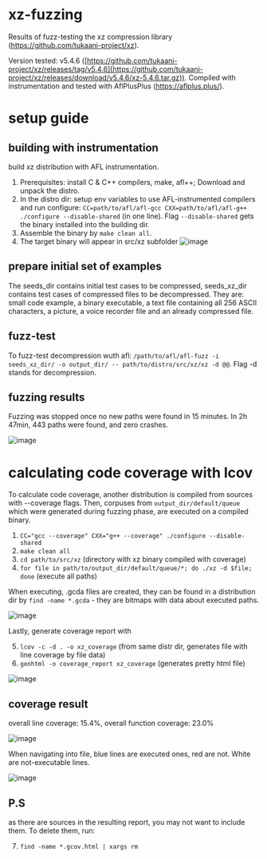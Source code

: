 # xz-fuzzing

Results of fuzz-testing the xz compression library (https://github.com/tukaani-project/xz).

Version tested: v5.4.6 ([https://github.com/tukaani-project/xz/releases/tag/v5.4.6](https://github.com/tukaani-project/xz/releases/download/v5.4.6/xz-5.4.6.tar.gz)). Compiled with instrumentation and tested with AflPlusPlus (https://aflplus.plus/).

# setup guide

## building with instrumentation
build xz distribution with AFL instrumentation.

1) Prerequisites: install C & C++ compilers, make, afl++; Download and unpack the distro.
2) In the distro dir: setup env variables to use AFL-instrumented compilers and run configure: `CC=path/to/afl/afl-gcc CXX=path/to/afl/afl-g++ ./configure --disable-shared` (in one line). Flag `--disable-shared` gets the binary installed into the building dir.
3) Assemble the binary by `make clean all`.
4) The target binary will appear in src/xz subfolder
![image](https://github.com/gitrbond/xz-fuzzing/assets/61554885/2c09c888-076c-41cc-91ae-8cf6715c739f)


## prepare initial set of examples
The seeds_dir contains initial test cases to be compressed, seeds_xz_dir contains test cases of compressed files to be decompressed. They are: small code example, a binary executable, a text file containing all 256 ASCII characters, a picture, a voice recorder file and an already compressed file.

## fuzz-test 
To fuzz-test decompression wuth afl: `/path/to/afl/afl-fuzz -i seeds_xz_dir/ -o output_dir/ -- path/to/distro/src/xz/xz -d @@`. Flag -d stands for decompression.

## fuzzing results
Fuzzing was stopped once no new paths were found in 15 minutes. In 2h 47min, 443 paths were found, and zero crashes.

![image](https://github.com/gitrbond/xz-fuzzing/assets/61554885/cb95ddb1-ed11-4e9d-9e5a-1d93ce5f7c2e)

# calculating code coverage with lcov

To calculate code coverage, another distribution is compiled from sources with --coverage flags. Then, corpuses from `output_dir/default/queue` which were generated during fuzzing phase, are executed on a compiled binary.
1) `CC="gcc --coverage" CXX="g++ --coverage" ./configure --disable-shared`
2) `make clean all`
3) `cd path/to/src/xz` (directory with xz binary compiled with coverage)
4) `for file in path/to/output_dir/default/queue/*; do ./xz -d $file; done` (execute all paths)

When executing, .gcda files are created, they can be found in a distribution dir by `find -name *.gcda` - they are bitmaps with data about executed paths.

![image](https://github.com/gitrbond/xz-fuzzing/assets/61554885/f80d4ffa-29e1-4846-aca3-7ab053dd9c0a)

Lastly, generate coverage report with 

5) `lcov -c -d . -o xz_coverage` (from same distr dir, generates file with line coverage by file data)
6) `genhtml -o coverage_report xz_coverage` (generates pretty html file)

![image](https://github.com/gitrbond/xz-fuzzing/assets/61554885/8da6d54f-900a-457a-8e85-49eccf238592)

## coverage result
overall line coverage: 15.4%, overall function coverage: 23.0%

![image](https://github.com/gitrbond/xz-fuzzing/assets/61554885/9ded2f22-b11f-4028-b82a-561e4f8714f5)

When navigating into file, blue lines are executed ones, red are not. White are not-executable lines.

![image](https://github.com/gitrbond/xz-fuzzing/assets/61554885/9c77cb52-e011-4072-9540-de99ebdb3443)


## P.S
as there are sources in the resulting report, you may not want to include them. To delete them, run:

7) `find -name *.gcov.html | xargs rm`

